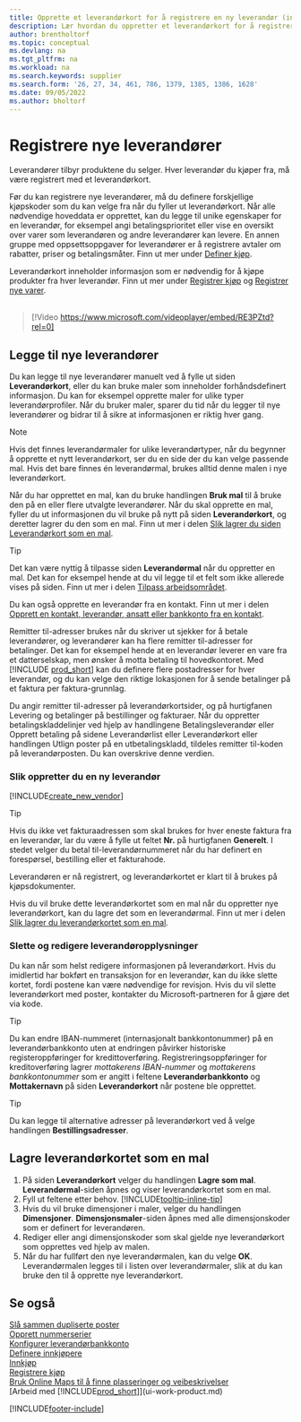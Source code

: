 ```yaml
---
title: Opprette et leverandørkort for å registrere en ny leverandør (inneholder video)
description: Lær hvordan du oppretter et leverandørkort for å registrere en ny leverandør og lagre leverandørkort som en mal.
author: brentholtorf
ms.topic: conceptual
ms.devlang: na
ms.tgt_pltfrm: na
ms.workload: na
ms.search.keywords: supplier
ms.search.form: '26, 27, 34, 461, 786, 1379, 1385, 1386, 1628'
ms.date: 09/05/2022
ms.author: bholtorf
---
```

# <a name="register-new-vendors"></a>Registrere nye leverandører

Leverandører tilbyr produktene du selger. Hver leverandør du kjøper fra, må være registrert med et leverandørkort.

Før du kan registrere nye leverandører, må du definere forskjellige kjøpskoder som du kan velge fra når du fyller ut leverandørkort. Når alle nødvendige hoveddata er opprettet, kan du legge til unike egenskaper for en leverandør, for eksempel angi betalingsprioritet eller vise en oversikt over varer som leverandøren og andre leverandører kan levere. En annen gruppe med oppsettsoppgaver for leverandører er å registrere avtaler om rabatter, priser og betalingsmåter. Finn ut mer under [Definer kjøp](purchasing-setup-purchasing.md).

Leverandørkort inneholder informasjon som er nødvendig for å kjøpe produkter fra hver leverandør. Finn ut mer under [Registrer kjøp](purchasing-how-record-purchases.md) og [Registrer nye varer](inventory-how-register-new-items.md).
<br /><br />  

> [!Video https://www.microsoft.com/videoplayer/embed/RE3PZtd?rel=0]

## <a name="adding-new-vendors"></a>Legge til nye leverandører

Du kan legge til nye leverandører manuelt ved å fylle ut siden **Leverandørkort**, eller du kan bruke maler som inneholder forhåndsdefinert informasjon. Du kan for eksempel opprette maler for ulike typer leverandørprofiler. Når du bruker maler, sparer du tid når du legger til nye leverandører og bidrar til å sikre at informasjonen er riktig hver gang.

> [!NOTE]  
> Hvis det finnes leverandørmaler for ulike leverandørtyper, når du begynner å opprette et nytt leverandørkort, ser du en side der du kan velge passende mal. Hvis det bare finnes én leverandørmal, brukes alltid denne malen i nye leverandørkort.

Når du har opprettet en mal, kan du bruke handlingen **Bruk mal** til å bruke den på en eller flere utvalgte leverandører. Når du skal opprette en mal, fyller du ut informasjonen du vil bruke på nytt på siden **Leverandørkort**, og deretter lagrer du den som en mal. Finn ut mer i delen [Slik lagrer du siden Leverandørkort som en mal](purchasing-how-register-new-vendors.md#to-save-the-vendor-card-as-a-template).

> [!TIP]
> Det kan være nyttig å tilpasse siden **Leverandørmal** når du oppretter en mal. Det kan for eksempel hende at du vil legge til et felt som ikke allerede vises på siden. Finn ut mer i delen [Tilpass arbeidsområdet](/dynamics365/business-central/ui-personalization-user#to-start-personalizing-a-page-through-the-personalizing-banner).

Du kan også opprette en leverandør fra en kontakt. Finn ut mer i delen [Opprett en kontakt, leverandør, ansatt eller bankkonto fra en kontakt](marketing-create-contact-companies.md#to-create-a-customer-vendor-employee-or-bank-account-from-a-contact).

Remitter til-adresser brukes når du skriver ut sjekker for å betale leverandører, og leverandører kan ha flere remitter til-adresser for betalinger. Det kan for eksempel hende at en leverandør leverer en vare fra et datterselskap, men ønsker å motta betaling til hovedkontoret. Med [!INCLUDE [prod_short](includes/prod_short.md)] kan du definere flere postadresser for hver leverandør, og du kan velge den riktige lokasjonen for å sende betalinger på et faktura per faktura-grunnlag.

Du angir remitter til-adresser på leverandørkortsider, og på hurtigfanen Levering og betalinger på bestillinger og fakturaer. Når du oppretter betalingskladdelinjer ved hjelp av handlingene Betalingsleverandør eller Opprett betaling på sidene Leverandørlist eller Leverandørkort eller handlingen Utlign poster på en utbetalingskladd, tildeles remitter til-koden på leverandørposten. Du kan overskrive denne verdien.

### <a name="to-create-a-new-vendor"></a>Slik oppretter du en ny leverandør

[!INCLUDE[create_new_vendor](includes/create_new_vendor.md)]

> [!TIP]  
> Hvis du ikke vet fakturaadressen som skal brukes for hver eneste faktura fra en leverandør, lar du være å fylle ut feltet **Nr.** på hurtigfanen **Generelt**. I stedet velger du betal til-leverandørnummeret når du har definert en forespørsel, bestilling eller et fakturahode.

Leverandøren er nå registrert, og leverandørkortet er klart til å brukes på kjøpsdokumenter.

Hvis du vil bruke dette leverandørkortet som en mal når du oppretter nye leverandørkort, kan du lagre det som en leverandørmal. Finn ut mer i delen [Slik lagrer du leverandørkortet som en mal](#to-save-the-vendor-card-as-a-template).

### <a name="deleting-and-editing-vendor-information"></a>Slette og redigere leverandøropplysninger

Du kan når som helst redigere informasjonen på leverandørkort. Hvis du imidlertid har bokført en transaksjon for en leverandør, kan du ikke slette kortet, fordi postene kan være nødvendige for revisjon. Hvis du vil slette leverandørkort med poster, kontakter du Microsoft-partneren for å gjøre det via kode.

> [!TIP]
> Du kan endre IBAN-nummeret (internasjonalt bankkontonummer) på en leverandørbankkonto uten at endringen påvirker historiske registeroppføringer for kredittoverføring. Registreringsoppføringer for kreditoverføring lagrer *mottakerens IBAN-nummer* og *mottakerens bankkontonummer* som er angitt i feltene **Leverandørbankkonto** og **Mottakernavn** på siden **Leverandørkort** når postene ble opprettet.

> [!TIP]
> Du kan legge til alternative adresser på leverandørkort ved å velge handlingen **Bestillingsadresser**.

## <a name="to-save-the-vendor-card-as-a-template"></a>Lagre leverandørkortet som en mal

1. På siden **Leverandørkort** velger du handlingen **Lagre som mal**. **Leverandørmal**-siden åpnes og viser leverandørkortet som en mal.
2. Fyll ut feltene etter behov. [!INCLUDE[tooltip-inline-tip](includes/tooltip-inline-tip_md.md)]
3. Hvis du vil bruke dimensjoner i maler, velger du handlingen **Dimensjoner**. **Dimensjonsmaler**-siden åpnes med alle dimensjonskoder som er definert for leverandøren.
4. Rediger eller angi dimensjonskoder som skal gjelde nye leverandørkort som opprettes ved hjelp av malen.
5. Når du har fullført den nye leverandørmalen, kan du velge **OK**.  
   Leverandørmalen legges til i listen over leverandørmaler, slik at du kan bruke den til å opprette nye leverandørkort.

## <a name="see-also"></a>Se også

[Slå sammen dupliserte poster](sales-how-merge-duplicate-records.md)  
[Opprett nummerserier](ui-create-number-series.md)  
[Konfigurer leverandørbankkonto](purchasing-how-set-up-vendors-bank-accounts.md)  
[Definere innkjøpere](purchasing-how-setup-purchasers.md)  
[Innkjøp](purchasing-manage-purchasing.md)  
[Registrere kjøp](purchasing-how-record-purchases.md)  
[Bruk Online Maps til å finne plasseringer og veibeskrivelser](across-online-maps.md)  
[Arbeid med [!INCLUDE[prod_short](includes/prod_short.md)]](ui-work-product.md)  

[!INCLUDE[footer-include](includes/footer-banner.md)]
